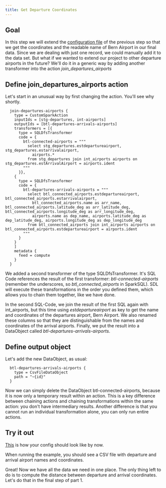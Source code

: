 ```yaml
---
title: Get Departure Coordinates
---
```


## Goal

In this step we will extend the [configuration file](../config-examples/application-part1-compute-join.conf) of the previous step
so that we get the coordinates and the readable name of Bern Airport in our final data.
Since we are dealing with just one record, we could manually add it to the data set.
But what if we wanted to extend our project to other departure airports in the future?
We'll do it in a generic way by adding another transformer into the action *join_departures_airports*

## Define join_departures_airports action

Let's start in an unusual way by first changing the action. You'll see why shortly.

      join-departures-airports {
        type = CustomSparkAction
        inputIds = [stg-departures, int-airports]
        outputIds = [btl-departures-arrivals-airports]
        transformers = [{
          type = SQLDfsTransformer
          code = {
            btl-connected-airports = """
              select stg_departures.estdepartureairport, stg_departures.estarrivalairport, 
                airports.*
              from stg_departures join int_airports airports on stg_departures.estArrivalAirport = airports.ident
            """
          }},
        {
          type = SQLDfsTransformer
          code = {
            btl-departures-arrivals-airports = """
              select btl_connected_airports.estdepartureairport, btl_connected_airports.estarrivalairport,
                btl_connected_airports.name as arr_name, btl_connected_airports.latitude_deg as arr_latitude_deg, btl_connected_airports.longitude_deg as arr_longitude_deg,
                airports.name as dep_name, airports.latitude_deg as dep_latitude_deg, airports.longitude_deg as dep_longitude_deg
              from btl_connected_airports join int_airports airports on btl_connected_airports.estdepartureairport = airports.ident
            """
          }
        }    
        ]
        metadata {
          feed = compute
        }
      }

We added a second transformer of the type SQLDfsTransformer.
It's SQL Code references the result of the first transformer: *btl-connected-airports* (remember the underscores, so *btl_connected_airports* in SparkSQL).
SDL will execute these transformations in the order you defined them, which allows you to chain them together, like we have done.

In the second SQL-Code, we join the result of the first SQL again with int_airports, but this time using *estdepartureairport* as key
to get the name and coordinates of the departures airport, Bern Airport.
We also renamed these columns so that they are distinguishable from the names and coordinates of the arrival airports.
Finally, we put the result into a DataObject called *btl-departures-arrivals-airports*.

## Define output object

Let's add the new DataObject, as usual:

      btl-departures-arrivals-airports {
        type = CsvFileDataObject
        path = "~{id}"
      }

Now we can simply delete the DataObject btl-connected-airports, because it is now only a temporary result within an action.
This is a key difference between chaining actions and chaining transformations within the same action:
you don't have intermediary results. 
Another difference is that you cannot run an individual transformation alone, you can only run entire actions.


## Try it out

[This](../config-examples/application-part1-compute-dep-arr.conf) is how your config should look like by now.

When running the example, you should see a CSV file with departure and arrival airport names and coordinates.

Great! Now we have all the data we need in one place. The only thing left to do is to compute the distance
between departure and arrival coordinates. Let's do that in the final step of part 1.
